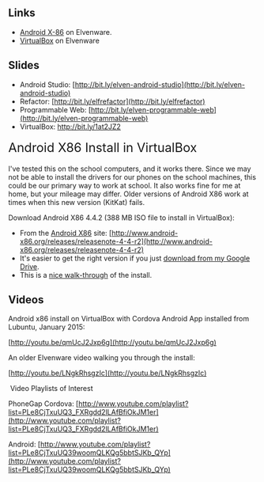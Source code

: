## Links

*   [Android X-86](http://www.elvenware.com/charlie/development/android/Androidx86.shtml) on Elvenware.
*   [VirtualBox](http://www.elvenware.com/charlie/os/linux/VirtualBox.html) on Elvenware

## Slides

*   Android Studio: <span id="docs-internal-guid-280a0ab9-0391-0df6-82f6-9a52945b9512">[http://bit.ly/elven-android-studio](http://bit.ly/elven-android-studio)</span>
*   Refactor: [http://bit.ly/elfrefactor](http://bit.ly/elfrefactor)
*   Programmable Web: [http://bit.ly/elven-programmable-web](http://bit.ly/elven-programmable-web)
*   VirtualBox: [<span id="docs-internal-guid-4b69c3fc-138a-5034-1330-a485cb3ebe25"><span>http://bit.ly/1at2JZ2</span></span>](http://bit.ly/1at2JZ2)

<span style="color: inherit; font-family: inherit; font-size: 1.8em; line-height: 40px;">Android X86 Install in VirtualBox</span>

I've tested this on the school computers, and it works there. Since we may not be able to install the drivers for our phones on the school machines, this could be our primary way to work at school. It also works fine for me at home, but your mileage may differ. Older versions of Android X86 work at times when this new version (KitKat) fails.

Download Android X86 4.4.2 (388 MB ISO file to install in VirtualBox):

*   From the [Android X86](http://www.android-x86.org/) site: [http://www.android-x86.org/releases/releasenote-4-4-r2](http://www.android-x86.org/releases/releasenote-4-4-r2)
*   It's easier to get the right version if you just [download from my Google Drive](https://drive.google.com/file/d/0B25UTAlOfPRGRjRtUlVOczVWNHc/view?usp=sharing). 
*   This is a [nice walk-through](http://www.fixedbyvonnie.com/2014/02/install-android-4-4-kitkat-windows-using-virtualbox/) of the install.

## Videos

<span>Android x86 install on VirtualBox with Cordova Android App installed from Lubuntu, January 2015:</span>

<span>[http://youtu.be/qmUcJ2Jxp6g](http://youtu.be/qmUcJ2Jxp6g)</span>

An older Elvenware video walking you through the install: 

[http://youtu.be/LNgkRhsgzIc](http://youtu.be/LNgkRhsgzIc)

 Video Playlists of Interest

PhoneGap Cordova: [http://www.youtube.com/playlist?list=PLe8CjTxuUQ3_FXRgdd2lLAfBfiOkJM1er](http://www.youtube.com/playlist?list=PLe8CjTxuUQ3_FXRgdd2lLAfBfiOkJM1er)

Android: [http://www.youtube.com/playlist?list=PLe8CjTxuUQ39woomQLKQg5bbtSJKb_QYp](http://www.youtube.com/playlist?list=PLe8CjTxuUQ39woomQLKQg5bbtSJKb_QYp)
